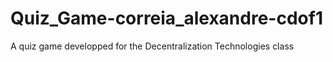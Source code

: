 # Quiz_Game-correia_alexandre-cdof1
A quiz game developped for the Decentralization Technologies class
